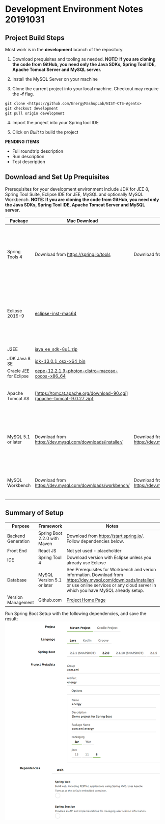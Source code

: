 Development Environment Notes 20191031
======================================

## Project Build Steps
Most work is in the **development** branch of the repository.

1. Download prequisites and tooling as needed. **NOTE: If you are cloning the code from GitHub, you need only the Java SDKs, Spring Tool IDE, Apache Tomcat Server and MySQL server.**

2. Install the MySQL Server on your machine

3. Clone the current project into your local machine. Checkout may require the **-f** flag.
```
git clone <https://github.com/EnergyMashupLab/NIST-CTS-Agents>
git checkout development
git pull origin development
```
4. Import the project into your SpringTool IDE

5. Click on *Built* to build the project

**PENDING ITEMS**
- Full roundtrip description
- Run description
- Test description


## Download and Set Up Prequisites

Prerequisites for your development environment include JDK for JEE 8, Spring Tool Suite, Eclipse IDE for JEE, MySQL and optionally MySQL Workbench. **NOTE: If you are cloning the code from GitHub, you need only the Java SDKs, Spring Tool IDE, Apache Tomcat Server and MySQL server.**

Package | Mac Download | Windows Download | Notes
------- | ------- | ---------- | --------
Spring Tools 4 | Download from <https://spring.io/tools> | Download from <https://spring.io/tools> | Get the version integrated with Eclipse or follow instructions if you already are using Eclipse
Eclipse 2019-9 | [eclipse-inst-mac64](http://ftp.osuosl.org/pub/eclipse/oomph/epp/2019-09/R/eclipse-inst-mac64.dmg) | | Or other Eclipse Mirror. Download if any only if not using the integrated Spring Tools 4 download
J2EE | [java_ee_sdk-8u1.zip](https://download.oracle.com/otn-pub/java/java_ee_sdk/8/java_ee_sdk-8u1.zip) | | Log in to Oracle site
JDK Java 8 SE | [jdk-13.0.1_osx-x64_bin](https://download.oracle.com/otn-pub/java/jdk/13.0.1+9/cec27d702aa74d5a8630c65ae61e4305/jdk-13.0.1_osx-x64_bin.dmg) | |
Oracle JEE for Eclipse | [oepe-12.2.1.9-photon-distro-macosx-cocoa-x86_64](https://download.oracle.com/otn_software/oepe/12.2.1.9/photon/oepe-12.2.1.9-photon-distro-macosx-cocoa-x86_64.zip) | | Install after Eclipse
Apache Tomcat AS | [https://tomcat.apache.org/download-90.cgi](apache-tomcat-9.0.27.zip) | | May be autoloaded by Spring (*Spring default Server*)
MySQL 5.1 or later  | Download from <https://dev.mysql.com/downloads/installer/> | Download from <https://dev.mysql.com/downloads/installer/> | Workbench may require MacOS System Update; database server more accepting
MySQL Workbench | Download from <https://dev.mysql.com/downloads/workbench/> | Download from <https://dev.mysql.com/downloads/workbench/> |  Workbench must loosely align with database version

## Summary of Setup

Purpose | Framework  | Notes
------- | ------- | ---------- 
Backend Generation | Spring Boot 2.2.0 with Maven | Download from <https://start.spring.io/>. Follow dependencies below.
Front End | React JS | Not yet used - placeholder
IDE | Spring Tool 4 | Download version with Eclipse unless you already use Eclipse
Database | MySQL Version 5.1 or later | See Prerequisites for Workbench and verion information. Download from <https://dev.mysql.com/downloads/installer/> or use online services or any cloud server in which you have MySQL already setup.
Version Management | Github.com | [Project Home Page](https://github.com/EnergyMashupLab/NIST-CTS-Agents)

Run Spring Boot Setup with the following dependencies, and save the result:
![Spring Boot Setup](SpringBootSetup20191015.png) 

